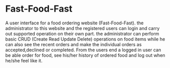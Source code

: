 # Fast-Food-Fast
A user interface for a  food ordering website (Fast-Food-Fast). the administrator to this website and the registered users can login and carry out supported operation on their own part.
the administrator can perform basic CRUD (Create Read Update Delete) operations on food items while he can also see the recent orders and make the individual orders as accepted,declined or completed.
From the users end a logged in user can be able order for food, see his/her history of ordered food and log out when he/she feel like it. 
